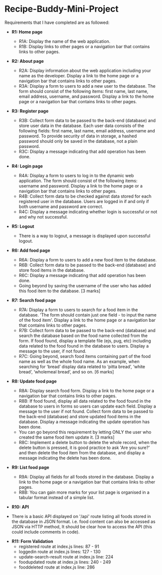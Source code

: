 # Recipe-Buddy-Mini-Project
Requirements that I have completed are as followed:
* **R1: Home page**
  - R1A: Display the name of the web application.
  - R1B: Display links to other pages or a navigation bar that contains links to other pages.
  
* **R2: About page**
  - R2A: Display information about the web application including your name as the developer. Display a link to the home page or a navigation bar that contains links to other pages.
  - R3A: Display a form to users to add a new user to the database. The form should consist of the following items: first name, last name, email address, username, and password.  Display a link to the home page or a navigation bar that contains links to other pages.
  
* **R3: Register page**
  - R3B:  Collect form data to be passed to the back-end (database) and store user data in the database. Each user data consists of the following fields: first name, last name, email address, username and password. To provide security of data in storage, a hashed password should only be saved in the database, not a plain password.
  - R3C: Display a message indicating that add operation has been done.

* **R4: Login page**
  - R4A: Display a form to users to log in to the dynamic web application. The form should consist of the following items: username and password.  Display a link to the home page or a navigation bar that contains links to other pages.
  - R4B: Collect form data to be checked against data stored for each registered user in the database. Users are logged in if and only if both username and password are correct. 
  - R4C: Display a message indicating whether login is successful or not and why not successful.

* **R5: Logout**
  - There is a way to logout, a message is displayed upon successful logout.
  
* **R6: Add food page**
  - R6A: Display a form to users to add a new food item to the database.
  - R6B:  Collect form data to be passed to the back-end (database) and store food items in the database.
  - R6C: Display a message indicating that add operation has been done.
  - Going beyond by saving the username of the user who has added this food item to the database. [3 marks]
  
* **R7: Search food page**
  - R7A: Display a form to users to search for a food item in the database. 'The form should contain just one field - to input the name of the food item'. Display a link to the home page or a navigation bar that contains links to other pages.
  - R7B:  Collect form data to be passed to the back-end (database) and search the database based on the food name collected from the form. If food found, display a template file (ejs, pug, etc) including data related to the food found in the database to users. Display a message to the user, if not found.
  - R7C: Going beyond, search food items containing part of the food name as well as the whole food name. As an example, when searching for ‘bread’ display data related to ‘pitta bread’, ‘white bread’, ‘wholemeal bread’, and so on. [6 marks] 

* **R8: Update food page**
  - R8A: Display search food form. Display a link to the home page or a navigation bar that contains links to other pages.
  - R8B: If food found, display all data related to the food found in the database to users in forms so users can update each field. Display a message to the user if not found. Collect form data to be passed to the back-end (database) and store updated food items in the database. Display a message indicating the update operation has been done. 
  - You can go beyond this requirement by letting ONLY the user who created the same food item update it. [3 marks]
  - R8C: Implement a delete button to delete the whole record, when the delete button is pressed, it is good practice to ask 'Are you sure?' and then delete the food item from the database, and display a message indicating the delete has been done. 

* **R9: List food page**
  - R9A: Display all fields for all foods stored in the database. Display a link to the home page or a navigation bar that contains links to other pages.
  - R8B: You can gain more marks for your list page is organised in a tabular format instead of a simple list.
  
* **R10: API**
 - There is a basic API displayed on '/api' route listing all foods stored in the database in JSON format. i.e. food content can also be accessed as JSON via HTTP method, It should be clear how to access the API (this could include comments in code).
 
* **R11: Form Validation**
  - registered route at index.js lines: 87 - 91
  - loggedin route at index.js lines: 127 - 130
  - update-search-result route at index.js line: 224
  - foodupdated route at index.js lines: 240 - 249
  - fooddeleted route at index.js line: 286
